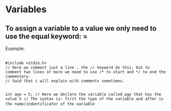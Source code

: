 <h1>Variables</h1>
<h2>To assign a variable to a value we only need to use the equal keyword: = </h2>
<p>Example:</p>
<pre> 
<code>#include &lt;stdio.h&gt;
// Here we comment just a line , the // keyword do this, but to comment two lines or more we need to use /* to start and */ to end the commentary.
// Said that i will explain with comments sometimes.

int age = 5; // Here we declare the variable called age that has the value 5
// The syntax is: first the type of the variable and after is the name/indentificator of the variable
</code>
</pre>
